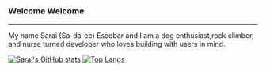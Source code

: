 ### Welcome Welcome 

----------------------------------------------------------------------------------------------------------------------------------

My name Sarai (Sa-da-ee) Escobar and I am a dog enthusiast,rock climber, and nurse turned developer who loves building with users in mind. 

[![Sarai's GitHub stats](https://github-readme-stats.vercel.app/api?username=saraiee17)](https://github.com/saraiee17/github-readme-stats) [![Top Langs](https://github-readme-stats.vercel.app/api/top-langs/?username=saraiee17&hide=shell)](https://github.com/saraiee17/github-readme-stats)
